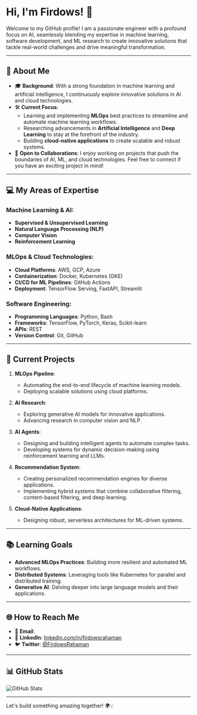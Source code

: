 # Hi, I'm Firdows! 👋  

Welcome to my GitHub profile! I am a passionate engineer with a profound focus on AI, seamlessly blending my expertise in machine learning, software development, and ML research to create innovative solutions that tackle real-world challenges and drive meaningful transformation.  

---

## 🌟 About Me  

- 🎓 **Background**: With a strong foundation in machine learning and artificial intelligence, I continuously explore innovative solutions in AI and cloud technologies.  
- 🛠️ **Current Focus**:  
  - Learning and implementing **MLOps** best practices to streamline and automate machine learning workflows.  
  - Researching advancements in **Artificial Intelligence** and **Deep Learning** to stay at the forefront of the industry.  
  - Building **cloud-native applications** to create scalable and robust systems.  
- 🤝 **Open to Collaborations**: I enjoy working on projects that push the boundaries of AI, ML, and cloud technologies. Feel free to connect if you have an exciting project in mind!  

---

## 💻 My Areas of Expertise  

### Machine Learning & AI:  
- **Supervised & Unsupervised Learning**  
- **Natural Language Processing (NLP)**  
- **Computer Vision**  
- **Reinforcement Learning**  

### MLOps & Cloud Technologies:  
- **Cloud Platforms**: AWS, GCP, Azure  
- **Containerization**: Docker, Kubernetes (GKE)  
- **CI/CD for ML Pipelines**: GitHub Actions  
- **Deployment**: TensorFlow Serving, FastAPI, Streamlit  

### Software Engineering:  
- **Programming Languages**: Python, Bash  
- **Frameworks**: TensorFlow, PyTorch, Keras, Scikit-learn  
- **APIs**: REST  
- **Version Control**: Git, GitHub  

---

## 🚀 Current Projects  

1. **MLOps Pipeline**:  
   - Automating the end-to-end lifecycle of machine learning models.  
   - Deploying scalable solutions using cloud platforms.  

2. **AI Research**:  
   - Exploring generative AI models for innovative applications.  
   - Advancing research in computer vision and NLP.  

3. **AI Agents**:  
   - Designing and building intelligent agents to automate complex tasks.  
   - Developing systems for dynamic decision-making using reinforcement learning and LLMs.  

4. **Recommendation System**:  
   - Creating personalized recommendation engines for diverse applications.  
   - Implementing hybrid systems that combine collaborative filtering, content-based filtering, and deep learning.  

5. **Cloud-Native Applications**:  
   - Designing robust, serverless architectures for ML-driven systems.  

---

## 📚 Learning Goals  

- **Advanced MLOps Practices**: Building more resilient and automated ML workflows.  
- **Distributed Systems**: Leveraging tools like Kubernetes for parallel and distributed training.  
- **Generative AI**: Delving deeper into large language models and their applications.  

---

## 🌐 How to Reach Me  

- 📧 **Email**:  
- 💼 **LinkedIn**: [linkedin.com/in/firdowsrahaman](https://www.linkedin.com/in/firdowsrahaman/)  
- 🐦 **Twitter**: [@FirdowsRahaman](https://twitter.com/FirdowsRahaman)  

---

## 📊 GitHub Stats  

![GitHub Stats](https://github-readme-stats.vercel.app/api?username=FirdowsRahaman&show_icons=true&theme=radical&count_private=true&include_all_commits=true) 

---

Let's build something amazing together! 🌍💡  
